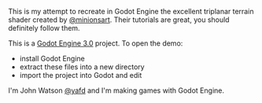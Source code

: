 This is my attempt to recreate in Godot Engine the excellent triplanar terrain shader
created by [@minionsart](https://twitter.com/minionsart/status/958716559609954304). Their tutorials are great, you should definitely follow them.

This is a [Godot Engine 3.0](https://godotengine.org) project. To open the demo:

- install Godot Engine
- extract these files into a new directory
- import the project into Godot and edit

I'm John Watson [@yafd](https://twitter.com/yafd/) and I'm making games with Godot Engine.